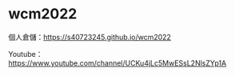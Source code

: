 # wcm2022

個人倉儲：https://s40723245.github.io/wcm2022

Youtube：https://www.youtube.com/channel/UCKu4jLc5MwESsL2NlsZYp1A
